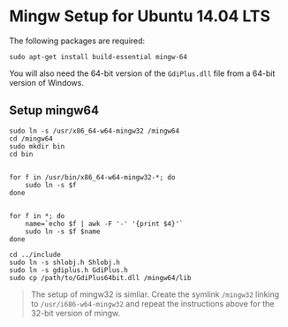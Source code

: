 # Mingw Setup for Ubuntu 14.04 LTS

The following packages are required:

```sudo apt-get install build-essential mingw-64```

You will also need the 64-bit version of the `GdiPlus.dll` file from a 64-bit version of Windows.

## Setup mingw64

```
sudo ln -s /usr/x86_64-w64-mingw32 /mingw64
cd /mingw64
sudo mkdir bin
cd bin


for f in /usr/bin/x86_64-w64-mingw32-*; do 
    sudo ln -s $f
done


for f in *; do 
    name=`echo $f | awk -F '-' '{print $4}'`
    sudo ln -s $f $name
done

cd ../include
sudo ln -s shlobj.h Shlobj.h
sudo ln -s gdiplus.h GdiPlus.h
sudo cp /path/to/GdiPlus64bit.dll /mingw64/lib
```

> The setup of mingw32 is simliar.  Create the symlink `/mingw32` linking to `/usr/i686-w64-mingw32` and repeat the instructions above for the 32-bit version of mingw.

